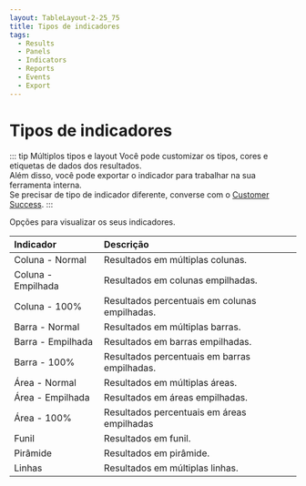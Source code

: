 ```yaml
---
layout: TableLayout-2-25_75
title: Tipos de indicadores
tags:
  - Results
  - Panels
  - Indicators
  - Reports
  - Events
  - Export
---
```


# Tipos de indicadores

::: tip Múltiplos tipos e layout
Você pode customizar os tipos, cores e etiquetas de dados dos resultados.<br>
Além disso, você pode exportar o indicador para trabalhar na sua ferramenta interna.<br>
Se precisar de tipo de indicador diferente, converse com o [Customer Success](mailto:cs@phishx.io).
:::

Opções para visualizar os seus indicadores.

| Indicador          | Descrição                                     |
| :----------------- | :-------------------------------------------- |
| Coluna - Normal    | Resultados em múltiplas colunas.              |
| Coluna - Empilhada | Resultados em colunas empilhadas.             |
| Coluna - 100%      | Resultados percentuais em colunas empilhadas. |
| Barra - Normal     | Resultados em múltiplas barras.               |
| Barra - Empilhada  | Resultados em barras empilhadas.              |
| Barra - 100%       | Resultados percentuais em barras empilhadas.  |
| Área - Normal      | Resultados em múltiplas áreas.                |
| Área - Empilhada   | Resultados em áreas empilhadas.               |
| Área - 100%        | Resultados percentuais em áreas empilhadas    |
| Funil              | Resultados em funil.                          |
| Pirâmide           | Resultados em pirâmide.                       |
| Linhas             | Resultados em múltiplas linhas.               |
